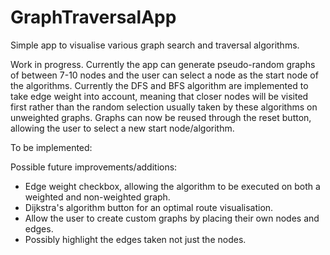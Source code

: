 # GraphTraversalApp
Simple app to visualise various graph search and traversal algorithms.

Work in progress.
Currently the app can generate pseudo-random graphs of between 7-10 nodes and the user can select a node as the start node of the algorithms. Currently the DFS and BFS algorithm are implemented to take edge weight into account, meaning that closer nodes will be visited first rather than the random selection usually taken by these algorithms on unweighted graphs. Graphs can now be reused through the reset button, allowing the user to select a new start node/algorithm.

To be implemented:

Possible future improvements/additions: 
- Edge weight checkbox, allowing the algorithm to be executed on both a weighted and non-weighted graph.
- Dijkstra's algorithm button for an optimal route visualisation.
- Allow the user to create custom graphs by placing their own nodes and edges.
- Possibly highlight the edges taken not just the nodes.
